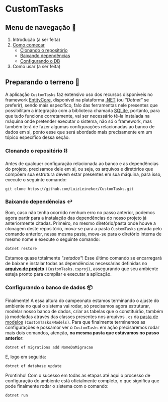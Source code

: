 # CustomTasks

## Menu de navegação 📍
1. Introdução (a ser feita)
2. [Como começar](#preparando-o-terreno-)
   - [Clonando o repositório](#clonando-o-repositório-%EF%B8%8F)
   - [Baixando dependências](#baixando-dependências-%EF%B8%8F)
   - [Configurando o DB](#configurando-o-banco-de-dados-)
3. Como usar (a ser feita)

## Preparando o terreno 🌱
A aplicação `CustomTasks` faz extensivo uso dos recursos disponíveis no framework [EntityCore](https://learn.microsoft.com/pt-br/aspnet/entity-framework), disponível na plataforma [.NET](https://dotnet.microsoft.com/pt-br/) (ou _"Dotnet"_ se preferir), sendo mais específico, falo das ferramentas nele presentes que possibilitam a integração com a biblioteca chamada [SQLite](https://www.sqlite.org/), portanto, para que tudo funcione corretamente, vai ser necessário tê-la instalada na máquina onde pretender executar o sistema, não só o framework, mas também terá de fazer algumas configurações relacionadas ao banco de dados em si, ponto esse que será abordado mais precisamente em um tópico específico dessa seção.

### Clonando o repositório ⛓️
Antes de qualquer configuração relacionada ao banco e as dependências do projeto, precisamos dele em si, ou seja, os arquivos e diretórios que compõem sua estrutura devem estar presentes em sua máquina, para isso, execute o seguinte comando:

```
git clone https://github.com/LuizLeineker/CustomTasks.git
```
### Baixando dependências ↩️
Bom, caso não tenha ocorrido nenhum erro no passo anterior, podemos agora partir para a instalação das dependências do nosso projeto já anteriormente citadas. Primeiro, no mesmo diretório/pasta onde houve a clonagem deste repositório, mova-se para a pasta `CustomTasks` gerada pelo comando anterior, nessa mesma pasta, mova-se para o diretório interna de mesmo nome e execute o seguinte comando:

```
dotnet restore
```

Estamos quase totalmente _"setados"_! Esse último comando se encarregará de baixar e instalar todas as dependências necessárias definidas no **[arquivo de projeto](https://github.com/LuizLeineker/CustomTasks/blob/main/CustomTasks/CustomTasks.csproj)** `(CustomTasks.csproj)`, assegurando que seu ambiente esteja pronto para compilar e executar a aplicação.

### Configurando o banco de dados 📦
Finalmente! A essa altura do campeonato estamos terminando o ajuste do ambiente no qual o sistema vai rodar, só precisamos agora estruturar, modelar nosso banco de dados, criar as tabelas que o constituirão, também já modeladas através das classes presentes nos arquivos `.cs` da [pasta de modelos](https://github.com/LuizLeineker/CustomTasks/tree/main/CustomTasks/Models) `(CustomTasks/Models)`. Para que finalmente terminemos as configurações e possamor ver o `CustomTasks` em ação precisaremos rodar mais dois comandos, atenção, **na mesma pasta que estávamos no passo anterior**:

```
dotnet ef migrations add NomeDaMigracao
```

E, logo em seguida:

```
dotnet ef database update
```

Prontinho! Com o sucesso em todas as etapas até aqui o processo de configuração do ambiente está oficialmente completo, o que significa que pode finalmente rodar o sistema com o comando:

```
dotnet run
```
